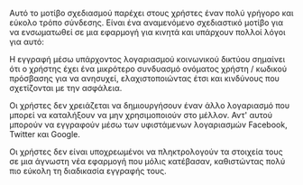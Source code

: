 Αυτό το μοτίβο σχεδιασμού παρέχει στους χρήστες έναν πολύ γρήγορο και εύκολο τρόπο σύνδεσης. Είναι ένα αναμενόμενο σχεδιαστικό μοτίβο για να ενσωματωθεί σε μια εφαρμογή για κινητά και υπάρχουν πολλοί λόγοι για αυτό:

Η εγγραφή μέσω υπάρχοντος λογαριασμού κοινωνικού δικτύου σημαίνει ότι ο χρήστης έχει ένα μικρότερο συνδυασμό ονόματος χρήστη / κωδικού πρόσβασης για να ανησυχεί, ελαχιστοποιώντας έτσι και κινδύνους που σχετίζονται με την ασφάλεια.

Οι χρήστες δεν χρειάζεται να δημιουργήσουν έναν άλλο λογαριασμό που μπορεί να καταλήξουν να μην χρησιμοποιούν στο μέλλον. Αντ' αυτού μπορούν να εγγραφούν μέσω των υφιστάμενων λογαριασμών Facebook, Twitter και Google.

Οι χρήστες δεν είναι υποχρεωμένοι να πληκτρολογούν τα στοιχεία τους σε μια άγνωστη νέα εφαρμογή που μόλις κατέβασαν, καθιστώντας πολύ πιο εύκολη τη διαδικασία εγγραφής τους.


